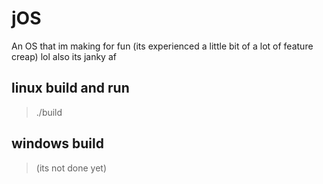 # jOS
An OS that im making for fun (its experienced a little bit of a lot of feature creap) lol
also its janky af

## linux build and run 
> ./build
## windows build
>(its not done yet)
